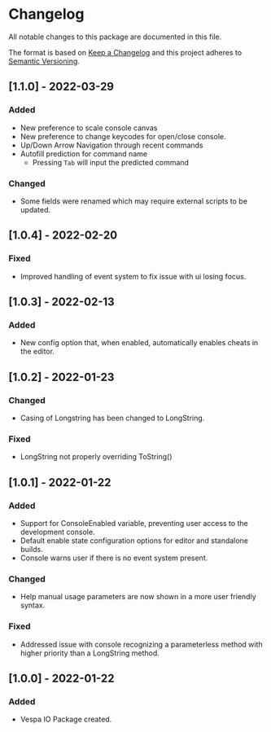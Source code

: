 # Changelog
All notable changes to this package are documented in this file.

The format is based on [Keep a Changelog](http://keepachangelog.com/en/1.0.0/) and this project adheres to [Semantic Versioning](http://semver.org/spec/v2.0.0.html).

## [1.1.0] - 2022-03-29

### Added
- New preference to scale console canvas
- New preference to change keycodes for open/close console.
- Up/Down Arrow Navigation through recent commands
- Autofill prediction for command name 
	- Pressing `Tab` will input the predicted command

### Changed
- Some fields were renamed which may require external scripts to be updated.

## [1.0.4] - 2022-02-20

### Fixed
- Improved handling of event system to fix issue with ui losing focus.

## [1.0.3] - 2022-02-13

### Added
- New config option that, when enabled, automatically enables cheats in the editor. 

## [1.0.2] - 2022-01-23

### Changed
- Casing of Longstring has been changed to LongString.

### Fixed
- LongString not properly overriding ToString()

## [1.0.1] - 2022-01-22

### Added
- Support for ConsoleEnabled variable, preventing user access to the development console.
- Default enable state configuration options for editor and standalone builds.
- Console warns user if there is no event system present.

### Changed
- Help manual usage parameters are now shown in a more user friendly syntax.

### Fixed
- Addressed issue with console recognizing a parameterless method with higher priority than a LongString method.

## [1.0.0] - 2022-01-22

### Added
- Vespa IO Package created.